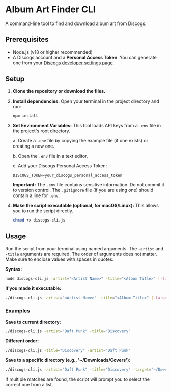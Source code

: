 # Album Art Finder CLI

A command-line tool to find and download album art from Discogs.

## Prerequisites

- Node.js (v18 or higher recommended)
- A Discogs account and a **Personal Access Token**. You can generate one from your [Discogs developer settings page](https://www.discogs.com/settings/developers).

## Setup

1.  **Clone the repository or download the files.**

2.  **Install dependencies:**
    Open your terminal in the project directory and run:
    ```bash
    npm install
    ```

3.  **Set Environment Variables:**
    This tool loads API keys from a `.env` file in the project's root directory.

    a. Create a `.env` file by copying the example file (if one exists) or creating a new one.
    
    b. Open the `.env` file in a text editor.

    c. Add your Discogs Personal Access Token:
    ```
    DISCOGS_TOKEN=your_discogs_personal_access_token
    ```
    **Important:** The `.env` file contains sensitive information. Do not commit it to version control. The `.gitignore` file (if you are using one) should contain a line for `.env`.

4.  **Make the script executable (optional, for macOS/Linux):**
    This allows you to run the script directly.
    ```bash
    chmod +x discogs-cli.js
    ```

## Usage

Run the script from your terminal using named arguments. The `-artist` and `-title` arguments are required. The order of arguments does not matter. Make sure to enclose values with spaces in quotes.

**Syntax:**
```bash
node discogs-cli.js -artist="<Artist Name>" -title="<Album Title>" [-target="<Target Folder>"]
```

**If you made it executable:**
```bash
./discogs-cli.js -artist="<Artist Name>" -title="<Album Title>" [-target="<Target Folder>"]
```

### Examples

**Save to current directory:**
```bash
./discogs-cli.js -artist="Daft Punk" -title="Discovery"
```

**Different order:**
```bash
./discogs-cli.js -title="Discovery" -artist="Daft Punk"
```

**Save to a specific directory (e.g., '~/Downloads/Covers'):**
```bash
./discogs-cli.js -artist="Daft Punk" -title="Discovery" -target="~/Downloads/Covers"
```

If multiple matches are found, the script will prompt you to select the correct one from a list.
